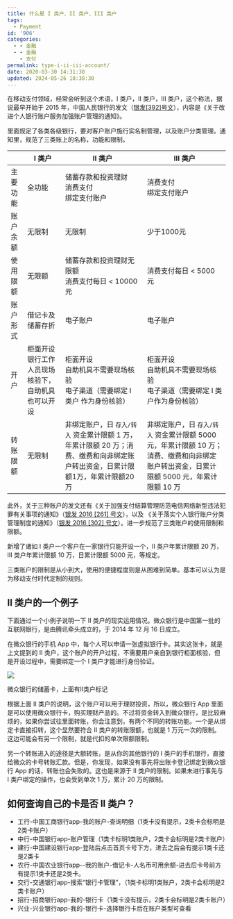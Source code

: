 ```yaml
---
title: 什么是 I 类户、II 类户、III 类户
tags:
  - Payment
id: '906'
categories:
  - - 金融
  - - 金融
    - 支付
permalink: type-i-ii-iii-account/
date: 2020-03-30 14:31:30
updated: 2024-05-26 18:38:30
---
```


在移动支付领域，经常会听到这个术语，I 类户，II 类户，III 类户，这个称法，据说最早开始于 2015 年，中国人民银行的发文（[银发[392]号文](https://baike.baidu.com/item/%E4%B8%AD%E5%9B%BD%E4%BA%BA%E6%B0%91%E9%93%B6%E8%A1%8C%E5%85%B3%E4%BA%8E%E6%94%B9%E8%BF%9B%E4%B8%AA%E4%BA%BA%E9%93%B6%E8%A1%8C%E8%B4%A6%E6%88%B7%E6%9C%8D%E5%8A%A1%E5%8A%A0%E5%BC%BA%E8%B4%A6%E6%88%B7%E7%AE%A1%E7%90%86%E7%9A%84%E9%80%9A%E7%9F%A5/19183683)），内容是《关于改进个人银行账户服务加强账户管理的通知》。

里面规定了各类各级银行，要对客户账户施行实名制管理，以及账户分类管理。通知里，规范了三类账上的名称，功能和限制。

|         | I 类户  |  II 类户  | III 类户 |
| ------- | -------| --------- | ------- |
| 主要功能 | 全功能  | 储蓄存款和投资理财<br>消费支付<br>绑定支付账户 | 消费支付<br>绑定支付账户 |
| 账户余额 | 无限制  | 无限制    | 少于1000元 |
| 使用限额 | 无限额  | 储蓄存款和投资理财无限额<br>消费支付每日 < 10000 元  | 消费支付每日 < 5000 元  |
| 账户形式  | 借记卡及储蓄存折 | 电子账户 | 电子账户 |
| 开户    | 柜面开设<br>银行工作人员现场核验下，自助机具也可以开设 | 柜面开设<br>自助机具不需要现场核验<br>电子渠道（需要绑定 I 类户 作为身份核验） | 柜面开设<br>自助机具不需要现场核验<br>电子渠道（需要绑定 I 类户作为身份核验） |
| 转账限额  | 无限制  | 非绑定账户，日 `存入/转入` 资金累计限额 1 万，年累计限额 20 万；消费、缴费和向非绑定账户转出资金，日累计限额1万，年累计限额20 万  | 非绑定账户，日 `存入/转入` 资金累计限额 5000 元，年累计限额 10 万；消费、缴费和向非绑定账户转出资金，日累计限额 5000 元，年累计限额 10 万 |

此外，关于三种账户的发文还有《关于加强支付结算管理防范电信网络新型违法犯罪有关事项的通知》（[银发 2016 [261] 号文](https://baike.baidu.com/item/%E4%B8%AD%E5%9B%BD%E4%BA%BA%E6%B0%91%E9%93%B6%E8%A1%8C%E5%85%B3%E4%BA%8E%E5%8A%A0%E5%BC%BA%E6%94%AF%E4%BB%98%E7%BB%93%E7%AE%97%E7%AE%A1%E7%90%86%E9%98%B2%E8%8C%83%E7%94%B5%E4%BF%A1%E7%BD%91%E7%BB%9C%E6%96%B0%E5%9E%8B%E8%BF%9D%E6%B3%95%E7%8A%AF%E7%BD%AA%E6%9C%89%E5%85%B3%E4%BA%8B%E9%A1%B9%E7%9A%84%E9%80%9A%E7%9F%A5/20118718?)），以及 《关于落实个人银行账户分类管理制度的通知》（[银发 2016 [302] 号文](https://baike.baidu.com/item/%E5%85%B3%E4%BA%8E%E8%90%BD%E5%AE%9E%E4%B8%AA%E4%BA%BA%E9%93%B6%E8%A1%8C%E8%B4%A6%E6%88%B7%E5%88%86%E7%B1%BB%E7%AE%A1%E7%90%86%E5%88%B6%E5%BA%A6%E7%9A%84%E9%80%9A%E7%9F%A5)）。进一步规范了三类账户的使用限制和限额。

新增了诸如 I 类户一个客户在一家银行只能开设一个，II 类户年累计限额 20 万，III 类户年累计限额 10 万，日累计限额 5000 元，等规定。

三类账户的限制是从小到大，使用的便捷程度则是从困难到简单。基本可以认为是为移动支付时代定制的规则。

## II 类户的一个例子

下面通过一个小例子说明一下 II 类户的现实运用情况。微众银行是中国第一批的互联网银行，是由腾讯牵头成立的，于 2014 年 12 月 16 日成立。

在微众银行的手机 App 中，每个人可以申请一张虚拟银行卡。其实这张卡，就是上文提到的 II 类户，这个账户的开户过程，不需要用户亲自到银行柜面核验，但是开设过程中，需要绑定一个 I 类户才能进行身份验证。

![](../images/2021/02/webank.png)

微众银行的储蓄卡，上面有II类户标记

根据上面 II 类户的说明，这个账户可以用于理财投资，所以，微众银行 App 里面是可以使用微众银行卡，购买理财产品的。不过将资金转入到微众银行，是比较麻烦的，如果你尝试往里面转账，你会注意到，有两个不同的转账功能。一个是从绑定卡直接扣转，这个显然要符合 II 类户的转账限额，也就是 1 万元一次的限制。这边可能会有另一个限制，就是代扣的单次限额限制。

另一个转账进入的途径是大额转账，是从你的其他银行的 I 类户的手机银行，直接给微众的卡号转账汇款。但是，你发现，如果没有事先将出账卡登记绑定到微众银行 App 的话，转账也会失败的。这也是来源于 II 类户的限制。如果未进行事先与 I 类户绑定的操作，也会受到单次 1 万，累计 20 万的限制。

## 如何查询自己的卡是否 II 类户？

*   工行-中国工商银行app-我的账户-查询明细（1类卡没有提示，2类卡会标明是2类卡账户）
*   中行-中国银行app-账户管理（1类卡标明1类账户，2类卡会标明是2类卡账户）
*   建行-中国建设银行app-登陆后点击首页卡号下方，进去之后会有提示1类卡还是2类卡
*   农行-中国农业银行app--我的账户-借记卡-人名币可用余额-进去后卡号前方有提示1类卡还是2类卡。
*   交行-交通银行app-搜索“银行卡管理”，（1类卡标明1类账户，2类卡会标明是2类卡账户）
*   招行-招商银行app-我的-银行卡（1类卡没有提示，2类卡会标明是2类卡账户）
*   兴业-兴业银行app-我的-银行卡-选择银行卡后在账户类型可查看